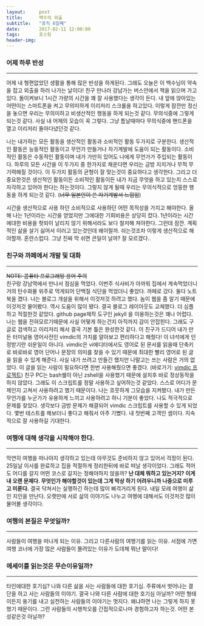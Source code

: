 ```yaml
---  
layout:	    post  
title: 	    백수의 외출
subtitle:   "휴직 6일째"  
date:       2017-02-11 12:00:00  
tags:       포스팅  
header-img:   
---  
```

  

### 어제 하루 반성 
----  

어제 내 형편없었던 생활을 통해 많은 반성을 하게된다. 그래도 오늘은 이 백수님이 약속을 잡고 외출을 하러 나가는 날이다! 친구 만나러 강남가는 버스안에서 책을 읽으며 가고 있다. 돌이켜보니 1시간 가량의 시간을 꽤 잘 사용했다는 생각이 든다. 내 앞에 앉아있는 어떤이는 스마트폰을 켜고 무의미하게 이리저리 스크롤을 하고있다. 이렇게 잠깐만 정신을 놓으면 우리는 무의미하고 비생산적인 행동을 하게 되는것 같다. 무의식중에 그렇게 되는것 같다. 사실 내 어제의 모습이 꼭 그렇다. 그냥 틈날때마다 무의식중에 핸드폰을 열고 이리저리 돌아다녔던것 같다.  

나는 내가하는 모든 활동을 생산적인 활동과 소비적인 활동 두가지로 구분한다. 생산적인 활동은 능동적인 활동이고 무언가 만들거나 자기계발에 도움이 되는 활동이다. 소비적인 활동은 수동적인 활동이며 내가 가만히 있어도 나에게 무언가가 주입되는 활동이다. 하루의 모든 시간을 이 두가지 중 한가지로 채운다면 우리는 금방 지치거나 무척 무기력해질 것이다. 이 두가지 활동의 균형이 잘 맞는것이 중요하다고 생각한다. 그리고 더 중요한것은 생산적인 활동이든 소비적인 활동이든 내가 지금 무엇을 하고 있는지 스스로 자각하고 있어야 한다는 하는것이다. 그렇지 않게 될때 우리는 무의식적으로 엉뚱한 행동을 하게 되는것 같다. (~~너무 일본인이 쓴 자기계발서 느낌임~~)  


시간을 생산적으로 사용 하던 소비적으로 사용하던 어떤 목적성을 가지고 해야한다. 올해 나는 1년이라는 시간을 얻었지만 그에대한 기회비용은 상당히 컸다. 1년이라는 시간에대한 비용을 헛되이 날리지 않기 위해서라도 보다 철저해 져야한다. 그런데 잠깐. 계획적인 삶을 살기 싫어서 이러고 있는것인데 왜이럴까. 쉬는것조차 이렇게 생산적으로 해야할까. 혼란스럽다. 그냥 진짜 막 쉬면 큰일이 날까? 잘 모르겠다..  


### 친구와 까페에서 개발 및 대화
----  

~~NOTE: 콤퓨타 프로그래밍 용어 주의~~   
친구랑 강남역에서 만나서 점심을 먹었다. 이번주 식사비가 아까워 집에서 계속먹었더니 거의 탄수화물 위주로 먹게되어 단백질 식단을 먹었더니 좋았다. 까페로 갔다. 둘다 노트북을 켰다. 나는 블로그 개설을 위해서 이것저것 하려고 했다. 놈이 웹을 좀 알기 때문에 이것저것 물어봤다. 역시 도움이 많이 됐다. 결국 블로그 레이아웃도 교체했다. 더 심플하고 적절한것 같았다. github page제작 도구인 jekyll 을 이용하는것은 꽤나 어렵다. 나는 웹을 전혀모르기때문에 사실 어떻게 하는건지 아직까지 감이 안잡힌다. 그래도 구글로 검색하고 이리저리 해서 결국 기본 틀은 완성한것 같다. 이 친구가 드디어 내가 만든 터미널용 영어사전인 vimdic의 가치를 알아보고 편리하다고 해줬다! 이 녀석에게 인정받기란 쉬운일이 아니다. vimdic은 vi에디터에서도 영어로 된 문서를 읽을때 단축키로 바로바로 영어 단어나 문장의 의미를 찾을 수 있기 때문에 최대한 빨리 영어로 된 글을 읽을 수 있게 해준다. 사실 내가 쓰려고 만들긴 했지만 나말고는 쓰는 사람은 거의 없었다. 이 글을 읽는 사람이 필요하다면 한번 사용해줬으면 좋겠다. (바로가기: [vimdic 프로젝트](https://github.com/vimdic/vimdic)) 친구 PC는 bash쉘이 아닌 zshell을 사용했기 때문에 설치후 바로 정상동작을 하지 않았다. 그래도 이 스크립트를 정말 사용하고 싶어하는것 같았다. 스스로 어디가 문제인지 고쳐서 사용하려고 했기 때문이다. 나는 흐뭇하게 그모습을 지켜봤다. 내가 만든 무언가를 누군가가 유용하게 느끼고 사용하려고 하니 기분이 좋았다. 나도 적극적으로 문제를 찾았다. 생각보다 금방 문제가 해결되어 vimdic 스크립트를 사용할 수 있게 되었다. 몇번 테스트를 해보더니 좋다고 해줘서 아주 기뻤다. 내 첫번째 고객인 셈이다. 지속적으로 잘 사용하길 기대한다.  

### 여행에 대해 생각을 시작해야 한다.
----  

막연히 여행을 떠나야지 생각하고 있는데 아무것도 준비하지 않고 있어서 걱정이 된다. 25일날 이사를 완료하고 집을 적절하게 정리한뒤에 바로 떠날 생각이었다. 그래도 적어도 어디를 갈지 어떤 코스로 갈지는 정해야하지 않을까? **난 대체 뭐하고 있는거지? 이게 내 오랜 문제다. 무엇인가 해야할것이 있는데 그게 막상 하기 어려우니까 나중으로 미루고 미룬다.** 결국 닥쳐서는 실행하긴 하는데 많이 삐걱거리게 된다. 내일 모레 여행이 삶인 지인을 만난다. 오랫만에 서로 삶의 이야기도 나누고 여행에 대해서도 이것저것 많이 물어볼 생각이다.   

### 여행의 본질은 무엇일까?  
----  

사람들이 여행을 떠나게 되는 이유. 그리고 다른사람의 여행기를 읽는 이유. 서점에 가면 여행 코너에 가장 많은 사람들이 몰려있는 이유가 도데체 뭐냔 말이다!  

### 에세이를 읽는것은 무슨이유일까?  
----  

타인에대한 호기심? 나와 다른 삶을 사는 사람들에 대한 호기심. 주류에서 벗어나는 결단을 하고 사는 사람들의 이야기. 결국 나와 다른 사람에 대한 호기심 아닐까? 어떤 형태이든지 용기를 내고 실천하는 사람들의 이야기는 멋지다. 왜냐하면 나는 그렇게 하지 못했기 때문이다. 그런 사람들의 시행착오를 간접적으로나마 경험하고자 하는것. 어떤 본성같은것 아닐까?  
